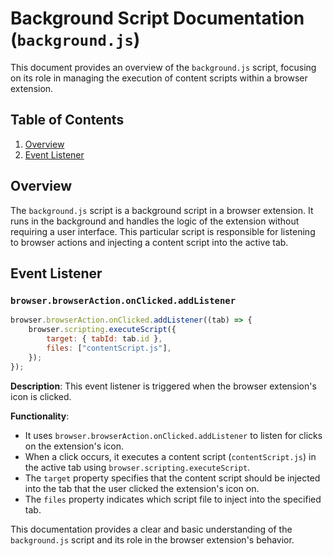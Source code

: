 # Background Script Documentation (`background.js`)

This document provides an overview of the `background.js` script, focusing on its role in managing the execution of content scripts within a browser extension.

## Table of Contents

1.  [Overview](#overview)
2.  [Event Listener](#event-listener)

## Overview

The `background.js` script is a background script in a browser extension. It runs in the background and handles the logic of the extension without requiring a user interface. This particular script is responsible for listening to browser actions and injecting a content script into the active tab.

## Event Listener

### `browser.browserAction.onClicked.addListener`

```javascript
browser.browserAction.onClicked.addListener((tab) => {
    browser.scripting.executeScript({
        target: { tabId: tab.id },
        files: ["contentScript.js"],
    });
});
```

**Description**: This event listener is triggered when the browser extension's icon is clicked.

**Functionality**:

-   It uses `browser.browserAction.onClicked.addListener` to listen for clicks on the extension's icon.
-   When a click occurs, it executes a content script (`contentScript.js`) in the active tab using `browser.scripting.executeScript`.
-   The `target` property specifies that the content script should be injected into the tab that the user clicked the extension's icon on.
-   The `files` property indicates which script file to inject into the specified tab.

This documentation provides a clear and basic understanding of the `background.js` script and its role in the browser extension's behavior.